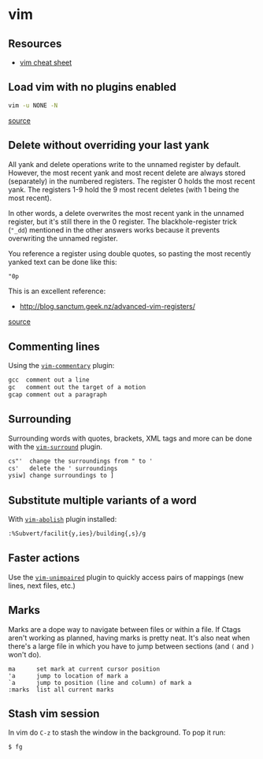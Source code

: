# vim
## Resources
- [vim cheat sheet](http://vim.rtorr.com/)

## Load vim with no plugins enabled
```sh
vim -u NONE -N
```
[source](http://stackoverflow.com/questions/4261785/temporarily-disable-some-plugins-using-pathogen-in-vim)


## Delete without overriding your last yank
All yank and delete operations write to the unnamed register by default. However, the most recent yank and most recent delete are always stored (separately) in the numbered registers. The register 0 holds the most recent yank. The registers 1-9 hold the 9 most recent deletes (with 1 being the most recent).

In other words, a delete overwrites the most recent yank in the unnamed register, but it's still there in the 0 register. The blackhole-register trick (`"_dd`) mentioned in the other answers works because it prevents overwriting the unnamed register.

You reference a register using double quotes, so pasting the most recently yanked text can be done like this:
```txt
"0p
```
This is an excellent reference:

- http://blog.sanctum.geek.nz/advanced-vim-registers/

[source](http://stackoverflow.com/a/14241768/1541707)

## Commenting lines
Using the [`vim-commentary`](https://github.com/tpope/vim-commentary) plugin:
```txt
gcc  comment out a line
gc   comment out the target of a motion
gcap comment out a paragraph
```

## Surrounding
Surrounding words with quotes, brackets, XML tags and more can be done with
the [`vim-surround`](https://github.com/tpope/vim-surround) plugin.
```txt
cs"'  change the surroundings from " to '
cs'   delete the ' surroundings
ysiw] change surroundings to ]
```

## Substitute multiple variants of a word
With [`vim-abolish`](https://github.com/tpope/vim-abolish) plugin installed:
```txt
:%Subvert/facilit{y,ies}/building{,s}/g
```

## Faster actions
Use the [`vim-unimpaired`](https://github.com/tpope/vim-unimpaired) plugin to
quickly access pairs of mappings (new lines, next files, etc.)

## Marks
Marks are a dope way to navigate between files or within a file. If Ctags
aren't working as planned, having marks is pretty neat. It's also neat when
there's a large file in which you have to jump between sections (and `(` and `)`
won't do).
```text
ma      set mark at current cursor position
'a      jump to location of mark a
`a      jump to position (line and column) of mark a
:marks  list all current marks
```

## Stash vim session
In vim do `C-z` to stash the window in the background. To pop it run:
```sh
$ fg
```
